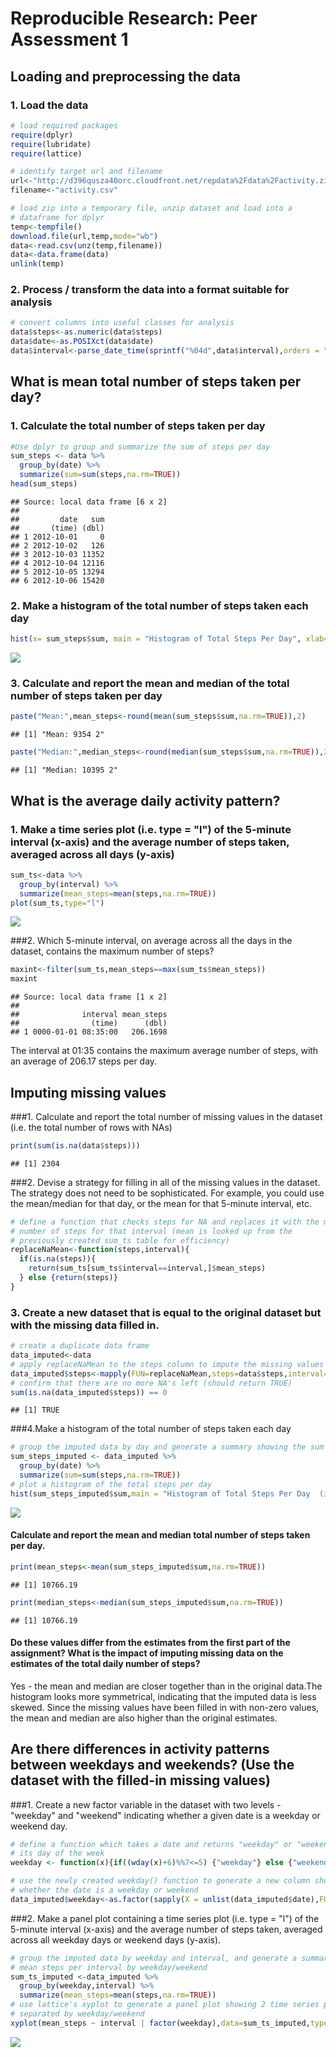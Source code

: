 # Reproducible Research: Peer Assessment 1

## Loading and preprocessing the data
### 1. Load the data

```r
# load required packages
require(dplyr)
require(lubridate)
require(lattice)
```


```r
# identify target url and filename
url<-"http://d396qusza40orc.cloudfront.net/repdata%2Fdata%2Factivity.zip"
filename<-"activity.csv"

# load zip into a temporary file, unzip dataset and load into a
# dataframe for dplyr
temp<-tempfile()
download.file(url,temp,mode="wb")
data<-read.csv(unz(temp,filename))
data<-data.frame(data)
unlink(temp)
```

### 2. Process / transform the data into a format suitable for analysis

```r
# convert columns into useful classes for analysis
data$steps<-as.numeric(data$steps)
data$date<-as.POSIXct(data$date)
data$interval<-parse_date_time(sprintf("%04d",data$interval),orders = "H!M!")
```

## What is mean total number of steps taken per day?

### 1. Calculate the total number of steps taken per day

```r
#Use dplyr to group and summarize the sum of steps per day
sum_steps <- data %>%
  group_by(date) %>%
  summarize(sum=sum(steps,na.rm=TRUE))
head(sum_steps)
```

```
## Source: local data frame [6 x 2]
## 
##         date   sum
##       (time) (dbl)
## 1 2012-10-01     0
## 2 2012-10-02   126
## 3 2012-10-03 11352
## 4 2012-10-04 12116
## 5 2012-10-05 13294
## 6 2012-10-06 15420
```
### 2. Make a histogram of the total number of steps taken each day

```r
hist(x= sum_steps$sum, main = "Histogram of Total Steps Per Day", xlab="Total Steps Per Day",breaks = 30)
```

![](PA1_template_files/figure-html/unnamed-chunk-5-1.png) 

### 3. Calculate and report the mean and median of the total number of steps taken per day

```r
paste("Mean:",mean_steps<-round(mean(sum_steps$sum,na.rm=TRUE)),2)
```

```
## [1] "Mean: 9354 2"
```

```r
paste("Median:",median_steps<-round(median(sum_steps$sum,na.rm=TRUE)),2)
```

```
## [1] "Median: 10395 2"
```

## What is the average daily activity pattern?

### 1. Make a time series plot (i.e. type = "l") of the 5-minute interval (x-axis) and the average number of steps taken, averaged across all days (y-axis)

```r
sum_ts<-data %>%
  group_by(interval) %>%
  summarize(mean_steps=mean(steps,na.rm=TRUE))
plot(sum_ts,type="l")
```

![](PA1_template_files/figure-html/unnamed-chunk-7-1.png) 

###2. Which 5-minute interval, on average across all the days in the dataset, contains the maximum number of steps?


```r
maxint<-filter(sum_ts,mean_steps==max(sum_ts$mean_steps))
maxint
```

```
## Source: local data frame [1 x 2]
## 
##              interval mean_steps
##                (time)      (dbl)
## 1 0000-01-01 08:35:00   206.1698
```
The interval at 01:35 contains the maximum average number of steps, with an average of 206.17 steps per day.

## Imputing missing values

###1. Calculate and report the total number of missing values in the dataset (i.e. the total number of rows with NAs)

```r
print(sum(is.na(data$steps)))
```

```
## [1] 2304
```

###2. Devise a strategy for filling in all of the missing values in the dataset. The strategy does not need to be sophisticated. For example, you could use the mean/median for that day, or the mean for that 5-minute interval, etc.


```r
# define a function that checks steps for NA and replaces it with the mean
# number of steps for that interval (mean is looked up from the
# previously created sum_ts table for efficiency)
replaceNaMean<-function(steps,interval){
  if(is.na(steps)){
    return(sum_ts[sum_ts$interval==interval,]$mean_steps)
  } else {return(steps)}
}
```
### 3. Create a new dataset that is equal to the original dataset but with the missing data filled in.

```r
# create a duplicate data frame
data_imputed<-data
# apply replaceNaMean to the steps column to impute the missing values
data_imputed$steps<-mapply(FUN=replaceNaMean,steps=data$steps,interval=data$interval)
# confirm that there are no more NA's left (should return TRUE)
sum(is.na(data_imputed$steps)) == 0
```

```
## [1] TRUE
```
###4.Make a histogram of the total number of steps taken each day 

```r
# group the imputed data by day and generate a summary showing the sum for each day
sum_steps_imputed <- data_imputed %>%
  group_by(date) %>%
  summarize(sum=sum(steps,na.rm=TRUE))
# plot a histogram of the total steps per day
hist(sum_steps_imputed$sum,main = "Histogram of Total Steps Per Day  (imputed)", xlab="Total Steps Per Day",breaks = 30)
```

![](PA1_template_files/figure-html/unnamed-chunk-12-1.png) 

#### Calculate and report the mean and median total number of steps taken per day. 

```r
print(mean_steps<-mean(sum_steps_imputed$sum,na.rm=TRUE))
```

```
## [1] 10766.19
```

```r
print(median_steps<-median(sum_steps_imputed$sum,na.rm=TRUE))
```

```
## [1] 10766.19
```
#### Do these values differ from the estimates from the first part of the assignment? What is the impact of imputing missing data on the estimates of the total daily number of steps?

Yes - the mean and median are closer together than in the original data.The histogram looks more symmetrical, indicating that the imputed data is less skewed. Since the missing values have been filled in with non-zero values, the mean and median are also higher than the original estimates.


## Are there differences in activity patterns between weekdays and weekends? (Use the dataset with the filled-in missing values)

###1. Create a new factor variable in the dataset with two levels - "weekday" and "weekend" indicating whether a given date is a weekday or weekend day.


```r
# define a function which takes a date and returns "weekday" or "weekend" based on
# its day of the week 
weekday <- function(x){if((wday(x)+6)%%7<=5) {"weekday"} else {"weekend"}}

# use the newly created weekday() function to generate a new column showing 
# whether the date is a weekday or weekend
data_imputed$weekday<-as.factor(sapply(X = unlist(data_imputed$date),FUN = weekday))
```
###2. Make a panel plot containing a time series plot (i.e. type = "l") of the 5-minute interval (x-axis) and the average number of steps taken, averaged across all weekday days or weekend days (y-axis). 


```r
# group the imputed data by weekday and interval, and generate a summary with 
# mean steps per interval by weekday/weekend
sum_ts_imputed <-data_imputed %>%
  group_by(weekday,interval) %>%
  summarize(mean_steps=mean(steps,na.rm=TRUE))
# use lattice's xyplot to generate a panel plot showing 2 time series plots 
# separated by weekday/weekend
xyplot(mean_steps ~ interval | factor(weekday),data=sum_ts_imputed,type="l",layout=c(1,2))
```

![](PA1_template_files/figure-html/unnamed-chunk-15-1.png) 
